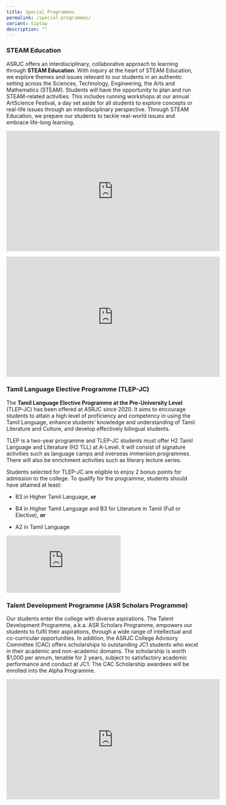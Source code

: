 ```yaml
---
title: Special Programmes
permalink: /special-programmes/
variant: tiptap
description: ""
---
```

<h3></h3>
<h3><strong>STEAM Education</strong></h3>
<p>ASRJC offers an interdisciplinary, collaborative approach to learning
through <strong>STEAM Education</strong>. With inquiry at the heart of STEAM
Education, we explore themes and issues relevant to our students in an
authentic setting across the Sciences, Technology, Engineering, the Arts
and Mathematics (STEAM). Students will have the opportunity to plan and
run STEAM-related activities. This includes running workshops at our annual
ArtScience Festival, a day set aside for all students to explore concepts
or real-life issues through an interdisciplinary perspective. Through STEAM
Education, we prepare our students to tackle real-world issues and embrace
life-long learning.</p>
<div class="iframe-wrapper">
<iframe height="315" width="560" allowfullscreen="true" frameborder="0" src="https://www.youtube.com/embed/zpHwnlKGQTM?si=pbGYO8s7dQROFNbk"></iframe>
</div>
<p></p>
<div class="iframe-wrapper">
<iframe height="315" width="560" allowfullscreen="true" frameborder="0" src="https://www.youtube.com/embed/vAGw81DfVeY?si=gYwI00NNltuTHA4h"></iframe>
</div>
<h3><strong>Tamil Language Elective Programme (TLEP-JC)</strong></h3>
<p>The <strong>Tamil Language Elective Programme at the Pre-University Level</strong> (TLEP-JC)
has been offered at ASRJC since 2020. It aims to encourage students to
attain a high level of proficiency and competency in using the Tamil Language,
enhance students’ knowledge and understanding of Tamil Literature and Culture,
and develop effectively bilingual students.</p>
<p>TLEP is a two-year programme and TLEP-JC students must offer H2 Tamil
Language and Literature (H2 TLL) at A-Level. It will consist of signature
activities such as language camps and overseas immersion programmes. There
will also be enrichment activities such as literary lecture series.</p>
<p>Students selected for TLEP-JC are eligible to enjoy 2 bonus points for
admission to the college. To qualify for the programme, students should
have attained at least:</p>
<ul data-tight="true" class="tight">
<li>
<p>B3 in Higher Tamil Language, <strong>or</strong>
</p>
</li>
<li>
<p>B4 in Higher Tamil Language and B3 for Literature in Tamil (Full or Elective), <strong>or</strong>
</p>
</li>
<li>
<p>A2 in Tamil Language</p>
</li>
</ul>
<div class="iframe-wrapper">
<iframe allowfullscreen="true" frameborder="0" src="https://www.youtube.com/embed/qdIEVU3QzFQ?si=rfJwrVIDzWlKuEDe"></iframe>
</div>
<h3><strong>Talent Development Programme (ASR Scholars Programme)</strong></h3>
<p>Our students enter the college with diverse aspirations. The Talent Development
Programme, a.k.a. ASR Scholars Programme, empowers our students to fulfil
their aspirations, through a wide range of intellectual and co-curricular
opportunities. In addition, the ASRJC College Advisory Committee (CAC)
offers scholarships to outstanding JC1 students who excel in their academic
and non-academic domains. The scholarship is worth $1,000 per annum, tenable
for 2 years, subject to satisfactory academic performance and conduct at
JC1. The CAC Scholarship awardees will be enrolled into the Alpha Programme.</p>
<div class="iframe-wrapper">
<iframe height="315" width="560" allowfullscreen="true" frameborder="0" src="https://www.youtube.com/embed/jmDpAOY7UTg?si=5m7CwcUWz0trjrU2"></iframe>
</div>
<p></p>